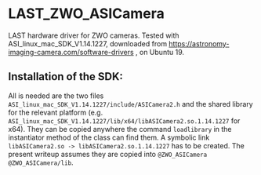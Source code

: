 # LAST_ZWO_ASICamera

LAST hardware driver for ZWO cameras. Tested with ASI_linux_mac_SDK_V1.14.1227, downloaded from
https://astronomy-imaging-camera.com/software-drivers , on Ubuntu 19.

## Installation of the SDK:

All is needed are the two files `ASI_linux_mac_SDK_V1.14.1227/include/ASICamera2.h` and
the shared library for the relevant platform (e.g. `ASI_linux_mac_SDK_V1.14.1227/lib/x64/libASICamera2.so.1.14.1227`
for x64). They can be copied anywhere the command `loadlibrary` in the instantiator method of the class can find them.
A symbolic link `libASICamera2.so -> libASICamera2.so.1.14.1227` has to be created. The present writeup assumes they are copied into `@ZWO_ASICamera @ZWO_ASICamera/lib`.

